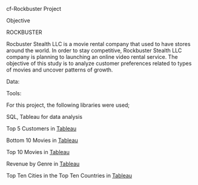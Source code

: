 cf-Rockbuster Project

Objective

ROCKBUSTER

Rocbuster Stealth LLC is a movie rental company that used to have stores around the world. In order to stay competitive, Rockbuster Stealth LLC company is planning to launching an online video rental service. The objective of this study is to analyze customer preferences related to types of movies and uncover patterns of growth.

Data:


Tools:

For this project, the following libraries were used;

SQL, Tableau for data analysis

Top 5 Customers in [Tableau](https://public.tableau.com/app/profile/elif.akkas/viz/Top5Customerstask3_10/Sheet3)

Bottom 10 Movies in [Tableau](https://public.tableau.com/app/profile/elif.akkas/viz/Bottom10Moviestask3_10/Sheet1)

Top 10 Movies in [Tableau](https://public.tableau.com/app/profile/elif.akkas/viz/top10moviestask3_10powerpoint/Sheet1)

Revenue by Genre in [Tableau](https://public.tableau.com/app/profile/elif.akkas/viz/task3_10RevenuebyGenre/Sheet1)

Top Ten Cities in the Top Ten Countries in [Tableau](https://public.tableau.com/app/profile/elif.akkas/viz/SQLTableautask3_10lessonexercise/Sheet1)


